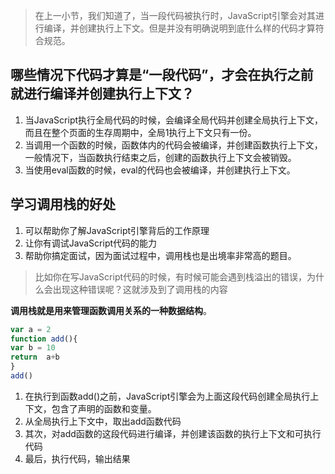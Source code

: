 > 在上一小节，我们知道了，当一段代码被执行时，JavaScript引擎会对其进行编译，并创建执行上下文。但是并没有明确说明到底什么样的代码才算符合规范。

## 哪些情况下代码才算是“一段代码”，才会在执行之前就进行编译并创建执行上下文？

1. 当JavaScript执行全局代码的时候，会编译全局代码并创建全局执行上下文，而且在整个页面的生存周期中，全局1执行上下文只有一份。
2. 当调用一个函数的时候，函数体内的代码会被编译，并创建函数执行上下文，一般情况下，当函数执行结束之后，创建的函数执行上下文会被销毁。
3. 当使用eval函数的时候，eval的代码也会被编译，并创建执行上下文。

## 学习调用栈的好处
1. 可以帮助你了解JavaScript引擎背后的工作原理
2. 让你有调试JavaScript代码的能力
3. 帮助你搞定面试，因为面试过程中，调用栈也是出境率非常高的题目。

> 比如你在写JavaScript代码的时候，有时候可能会遇到栈溢出的错误，为什么会出现这种错误呢？这就涉及到了调用栈的内容

**调用栈就是用来管理函数调用关系的一种数据结构**。

```js
var a = 2
function add(){
var b = 10
return  a+b
}
add()
```
1. 在执行到函数add()之前，JavaScript引擎会为上面这段代码创建全局执行上下文，包含了声明的函数和变量。
2. 从全局执行上下文中，取出add函数代码
3. 其次，对add函数的这段代码进行编译，并创建该函数的执行上下文和可执行代码
4. 最后，执行代码，输出结果
